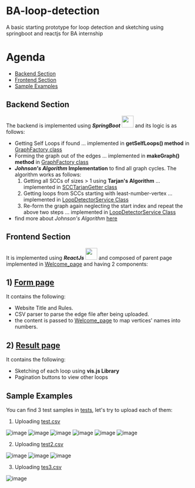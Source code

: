# BA-loop-detection
A basic starting prototype for loop detection and sketching using springboot and reactjs for BA internship

# Agenda
- [Backend Section](#backend-section) 
- [Frontend Section](#frontend-section) 
- [Sample Examples](#sample-examples)

<a name="-backend-section"></a>
## Backend Section   
The backend is implemented using **_SpringBoot_** <a><img width ='32px' src ='https://user-images.githubusercontent.com/25181517/183891303-41f257f8-6b3d-487c-aa56-c497b880d0fb.png'></a> and its logic is as follows:
- Getting Self Loops if found ... implemented in **getSelfLoops() method** in [GraphFactory class](./loop-detection-backend/src/main/java/com/example/loopdetectionbackend/service/GraphFactory.java/)
- Forming the graph out of the edges ... implemented in **makeGraph() method** in [GraphFactory class](./loop-detection-backend/src/main/java/com/example/loopdetectionbackend/service/GraphFactory.java/)
- **_Johnson's Algorithm_ Implementation** to find all graph cycles. The algorithm works as follows:
    1) Getting all SCCs of sizes > 1 using **Tarjan's Algorithm** ... implemented in [SCCTarjanGetter class](./loop-detection-backend/src/main/java/com/example/loopdetectionbackend/service/SCCTarjanGetter.java/)
    2) Getting loops from SCCs starting with least-number-vertex ... implemented in [LoopDetectorService Class](./loop-detection-backend/src/main/java/com/example/loopdetectionbackend/service/LoopDetectorService.java/)
    3) Re-form the graph again neglecting the start index and repeat the above two steps ... implemented in [LoopDetectorService Class](./loop-detection-backend/src/main/java/com/example/loopdetectionbackend/service/LoopDetectorService.java/)
- find more about _Johnson's Algorithm_ [here](https://www.cs.tufts.edu/comp/150GA/homeworks/hw1/Johnson%2075.PDF)

<a name="-frontend-section"></a>
## Frontend Section  
It is implemented using **_ReactJs_**  <a> <img width ='32px' src ='https://raw.githubusercontent.com/rahulbanerjee26/githubAboutMeGenerator/main/icons/reactjs.svg'> </a> and composed of parent page implemented in [Welcome_page](./loop-detection-frontend/src/welccome_page/) and having 2 components:
## 1) [Form page](./loop-detection-frontend/src/form/)
  It contains the following:
  - Website Title and Rules.
  - CSV parser to parse the edge file after being uploaded.
  - the content is passed to [Welcome_page](./loop-detection-frontend/src/form/) to map vertices' names into numbers.
## 2) [Result page](./loop-detection-frontend/src/result/)
  It contains the following:
  - Sketching of each loop using **vis.js Library**
  - Pagination buttons to view other loops
    
<a name="-sample-example"></a>
## Sample Examples
You can find 3 test samples in [tests](./loop-detection-frontend/src/test/), let's try to upload each of them:
1) Uploading [test.csv](./loop-detection-frontend/src/test/test.csv/)
   
![image](https://github-production-user-asset-6210df.s3.amazonaws.com/95547833/255023037-5a6aaf0e-767a-4f21-b6b5-dc50c053f2dc.png?X-Amz-Algorithm=AWS4-HMAC-SHA256&X-Amz-Credential=AKIAIWNJYAX4CSVEH53A%2F20230722%2Fus-east-1%2Fs3%2Faws4_request&X-Amz-Date=20230722T121438Z&X-Amz-Expires=300&X-Amz-Signature=84c25e8b032eaceb88979480c4736a02b4612277d2d509f31b80164c12a7992f&X-Amz-SignedHeaders=host&actor_id=95547833&key_id=0&repo_id=668342181)
![image](https://github.com/LouayMagdy/BA-loop-detection/assets/95547833/8c11c9fa-00b3-4239-aaea-c200d7c12c14)
![image](https://github.com/LouayMagdy/BA-loop-detection/assets/95547833/0659e2b5-f1b1-45ad-961f-735d0b1bf539)
![image](https://github.com/LouayMagdy/BA-loop-detection/assets/95547833/8f1d509a-6895-4c0f-b281-3c32758990e9)
![image](https://github.com/LouayMagdy/BA-loop-detection/assets/95547833/aa4709e0-fade-43e6-b420-e0f161b1fe92)
![image](https://github.com/LouayMagdy/BA-loop-detection/assets/95547833/f47516f8-4279-42e7-bf52-471915ff8569)


2) Uploading [test2.csv](./loop-detection-frontend/src/test/test2.csv/)

![image](https://github.com/LouayMagdy/BA-loop-detection/assets/95547833/ac44a443-8f62-46c2-af51-5554357c68e8)
![image](https://github.com/LouayMagdy/BA-loop-detection/assets/95547833/b0fab068-cdbf-4fdc-804f-c681a7fc4fe5)
![image](https://github.com/LouayMagdy/BA-loop-detection/assets/95547833/a822e07b-2e4f-4dbb-96ed-38d407b4d65f)

3) Uploading [tes3.csv](./loop-detection-frontend/src/test/tes3.csv/)

![image](https://github.com/LouayMagdy/BA-loop-detection/assets/95547833/f97fa496-eaf4-474a-89e2-9cd948c99d3d)


